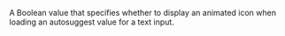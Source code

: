 A Boolean value that specifies whether to display an animated icon when loading an autosuggest value for a text input.